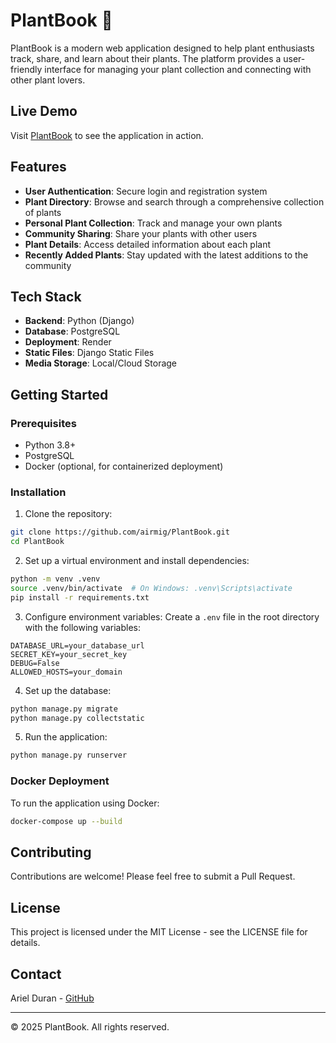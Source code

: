 # PlantBook 🌱

PlantBook is a modern web application designed to help plant enthusiasts track, share, and learn about their plants. The platform provides a user-friendly interface for managing your plant collection and connecting with other plant lovers.

## Live Demo

Visit [PlantBook](https://plantbook.onrender.com) to see the application in action.

## Features

- **User Authentication**: Secure login and registration system
- **Plant Directory**: Browse and search through a comprehensive collection of plants
- **Personal Plant Collection**: Track and manage your own plants
- **Community Sharing**: Share your plants with other users
- **Plant Details**: Access detailed information about each plant
- **Recently Added Plants**: Stay updated with the latest additions to the community

## Tech Stack

- **Backend**: Python (Django)
- **Database**: PostgreSQL
- **Deployment**: Render
- **Static Files**: Django Static Files
- **Media Storage**: Local/Cloud Storage

## Getting Started

### Prerequisites

- Python 3.8+
- PostgreSQL
- Docker (optional, for containerized deployment)

### Installation

1. Clone the repository:
```bash
git clone https://github.com/airmig/PlantBook.git
cd PlantBook
```

2. Set up a virtual environment and install dependencies:
```bash
python -m venv .venv
source .venv/bin/activate  # On Windows: .venv\Scripts\activate
pip install -r requirements.txt
```

3. Configure environment variables:
Create a `.env` file in the root directory with the following variables:
```
DATABASE_URL=your_database_url
SECRET_KEY=your_secret_key
DEBUG=False
ALLOWED_HOSTS=your_domain
```

4. Set up the database:
```bash
python manage.py migrate
python manage.py collectstatic
```

5. Run the application:
```bash
python manage.py runserver
```

### Docker Deployment

To run the application using Docker:

```bash
docker-compose up --build
```

## Contributing

Contributions are welcome! Please feel free to submit a Pull Request.

## License

This project is licensed under the MIT License - see the LICENSE file for details.

## Contact

Ariel Duran - [GitHub](https://github.com/yourusername)

---

© 2025 PlantBook. All rights reserved. 